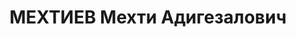 ---
title: МЕХТИЕВ Мехти Адигезалович
description: "род. 1895, азербайджанец. Член ВКП(б) с сентября 1918. Исключен 25.03.1937\
  \ из состава Пленума Нахобкома АКП(б) \"за антипартийное поведение, полную потерю\
  \ бдительности и за связь с враждебными, преступными элементами\". Исключен из партии\
  \ 26.07.1937 решением бюро Шаумяновского РК АКП(б) за КРТД и \"как враг народа\"\
  . Восст. посмертно 19.12.1957 решением бюро ЦК КП Азербайджана.\n Быв. секретарь\
  \ Нахичеванского обкома АКП(б). После снятия с должности и до ареста - дир. Пивоваренного\
  \ з-да в Баку. Прож.: Аз.ССР, г.Баку.\n Арестован в 1937\n Обвинение: ст.ст. 64,\
  \ 69, 70, 73 УК Аз.ССР - член а/с, повстанческо-террор. орг-ции буржуазных националистов\
  \ в Азербайджане, занимавшийся вредительской деятельностью.\n Приговор: ВК ВС СССР,\
  \ 13.10.1937 - ВМН с конфискацией имущества.\n Расстрелян 13.10.1937\n Реабилитирован\
  \ ВКВС СССР 12.07.1957 за отсутствием состава преступления.\n *Справка о смерти:\
  \ 09.10.1938 (без указания причины смерти).\n Источники: Сталинский список от 03.10.1937\
  \ (Аз.ССР, Кат.1)| Справка Шаумяновского РК АКП(б), февраль 1938| Личное дело №38319\
  \ (АПД УДПАР, ф.6, оп.9, д.348)| Определение ВКВС СССР 12.07.1957| Личное дело №36730\
  \ Эфендиева Б.И. (АПД УДПАР, ф.6, оп.9, д.550,лл.4-8)| Определение СКУД ВС Аз.ССР,\
  \ 25.09.1956 (упоминание)."
---